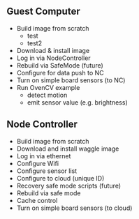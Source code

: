 
## Guest Computer
* Build image from scratch
  * test
  * test2
* Download & install image
* Log in via NodeController
* Rebuild via SafeMode (future)
* Configure for data push to NC
* Turn on simple board sensors (to NC)
* Run OvenCV example<br>
  * detect motion
  * emit sensor value (e.g. brightness)



## Node Controller
* Build image from scratch
* Download and install waggle image
* Log in via ethernet
* Configure Wifi
* Configure sensor list
* Configure to cloud  (unique ID)
* Recovery safe mode scripts (future)
* Rebuild via safe mode
* Cache control
* Turn on simple board sensors (to cloud)
